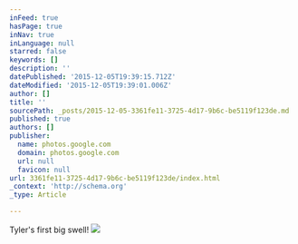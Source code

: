 ```yaml
---
inFeed: true
hasPage: true
inNav: true
inLanguage: null
starred: false
keywords: []
description: ''
datePublished: '2015-12-05T19:39:15.712Z'
dateModified: '2015-12-05T19:39:01.006Z'
author: []
title: ''
sourcePath: _posts/2015-12-05-3361fe11-3725-4d17-9b6c-be5119f123de.md
published: true
authors: []
publisher:
  name: photos.google.com
  domain: photos.google.com
  url: null
  favicon: null
url: 3361fe11-3725-4d17-9b6c-be5119f123de/index.html
_context: 'http://schema.org'
_type: Article

---
```

Tyler's first big swell!
![](https://s3-us-west-2.amazonaws.com/the-grid-img/p/ef13e8666ddd8bd2205edf74fcb01c6933c3a311.jpg)